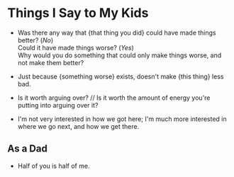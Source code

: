 # Things I Say to My Kids

* Was there any way that {that thing you did} could have made things
  better? (_No_) \
  Could it have made things worse? (_Yes_) \
  Why would you do something that could only make things worse, and not
  make them better?

* Just because {something worse} exists, doesn't make {this thing} less
  bad.

* Is it worth arguing over? // Is it worth the amount of energy you're
  putting into arguing over it?

* I'm not very interested in how we got here; I'm much more interested
  in where we go next, and how we get there.

## As a Dad

* Half of you is half of me.

